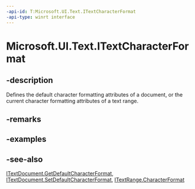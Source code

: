 ```yaml
---
-api-id: T:Microsoft.UI.Text.ITextCharacterFormat
-api-type: winrt interface
---
```


<!-- Interface syntax.
public interface ITextCharacterFormat : 
-->

# Microsoft.UI.Text.ITextCharacterFormat

## -description
Defines the default character formatting attributes of a document, or the current character formatting attributes of a text range.

## -remarks

## -examples

## -see-also
[ITextDocument.GetDefaultCharacterFormat](itextdocument_getdefaultcharacterformat_1941781921.md), [ITextDocument.SetDefaultCharacterFormat](itextdocument_setdefaultcharacterformat_6295136.md), [ITextRange.CharacterFormat](itextrange_characterformat.md)
